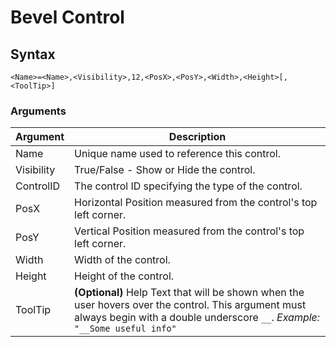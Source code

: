 # Bevel Control

## Syntax

```pebakery
<Name>=<Name>,<Visibility>,12,<PosX>,<PosY>,<Width>,<Height>[,<ToolTip>]
```

### Arguments

| Argument | Description |
| --- | --- |
| Name | Unique name used to reference this control. |
| Visibility | True/False - Show or Hide the control. |
| ControlID | The control ID specifying the type of the control. |
| PosX | Horizontal Position measured from the control's top left corner. |
| PosY | Vertical Position measured from the control's top left corner. |
| Width | Width of the control. |
| Height | Height of the control. |
| ToolTip | **(Optional)** Help Text that will be shown when the user hovers over the control. This argument must always begin with a double underscore `__`. *Example:* `"__Some useful info"` |